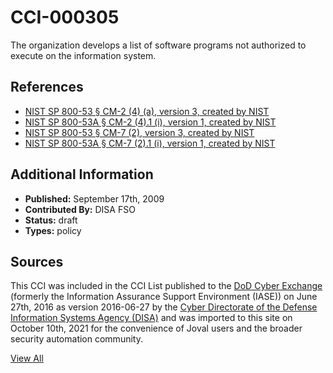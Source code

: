 # CCI-000305

The organization develops a list of software programs not authorized to execute on the information system.

## References ##

* [NIST SP 800-53 § CM-2 (4) (a), version 3, created by NIST](http://csrc.nist.gov/publications/PubsSPs.html)
* [NIST SP 800-53A § CM-2 (4).1 (i), version 1, created by NIST](http://csrc.nist.gov/publications/PubsSPs.html)
* [NIST SP 800-53 § CM-7 (2), version 3, created by NIST](http://csrc.nist.gov/publications/PubsSPs.html)
* [NIST SP 800-53A § CM-7 (2).1 (i), version 1, created by NIST](http://csrc.nist.gov/publications/PubsSPs.html)


## Additional Information ##

* **Published:** September 17th, 2009
* **Contributed By:** DISA FSO
* **Status:** draft
* **Types:** policy

## Sources ##

This CCI was included in the CCI List published to the [DoD Cyber Exchange](https://public.cyber.mil/stigs/cci/)
(formerly the Information Assurance Support Environment (IASE)) on June 27th, 2016 as version
2016-06-27 by the [Cyber Directorate of the Defense Information Systems Agency (DISA)](https://public.cyber.mil/about-cyber/)
and was imported to this site on October 10th, 2021 for the convenience of Joval users and the broader
security automation community.

[View All](../README.md)
